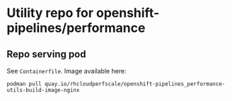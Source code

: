 Utility repo for openshift-pipelines/performance
================================================

Repo serving pod
----------------

See `Containerfile`. Image available here:

    podman pull quay.io/rhcloudperfscale/openshift-pipelines_performance-utils-build-image-nginx
